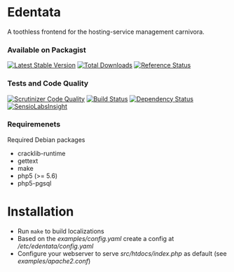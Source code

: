 Edentata
========

A toothless frontend for the hosting-service management carnivora.

### Available on Packagist
[![Latest Stable Version](https://poser.pugx.org/hemio/edentata/version)](https://packagist.org/packages/hemio/edentata)
[![Total Downloads](https://poser.pugx.org/hemio/edentata/downloads)](https://packagist.org/packages/hemio/edentata)
[![Reference Status](https://www.versioneye.com/php/hemio:edentata/reference_badge.svg?style=flat)](https://www.versioneye.com/php/hemio:edentata/references)

### Tests and Code Quality
[![Scrutinizer Code Quality](https://scrutinizer-ci.com/g/qua-bla/edentata/badges/quality-score.png?b=master)](https://scrutinizer-ci.com/g/qua-bla/edentata/?branch=master)
[![Build Status](https://travis-ci.org/qua-bla/edentata.svg?branch=master)](https://travis-ci.org/qua-bla/edentata)
[![Dependency Status](https://www.versioneye.com/php/hemio:edentata/0.2.0/badge.svg)](https://www.versioneye.com/php/hemio:edentata/0.2.0)
[![SensioLabsInsight](https://insight.sensiolabs.com/projects/beba6c45-ba42-42e5-bd99-b9cfadc0bd00/mini.png)](https://insight.sensiolabs.com/projects/beba6c45-ba42-42e5-bd99-b9cfadc0bd00)

### Requiremenets

Required Debian packages
- cracklib-runtime
- gettext
- make
- php5 (>= 5.6)
- php5-pgsql

# Installation

- Run `make` to build localizations
- Based on the *examples/config.yaml* create a config at */etc/edentata/config.yaml*
- Configure your webserver to serve *src/htdocs/index.php* as default (see *examples/apache2.conf*)

